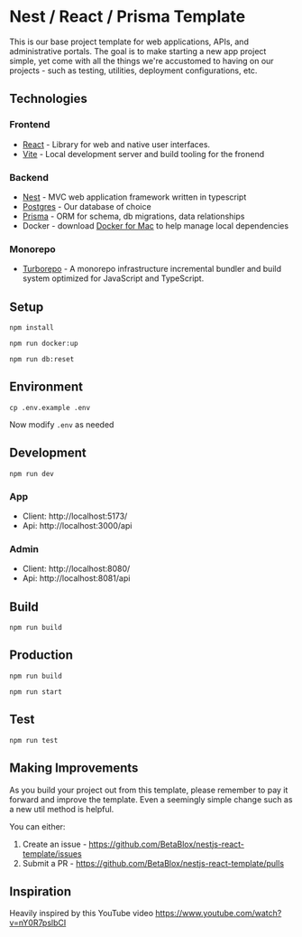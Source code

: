 # Nest / React / Prisma Template

This is our base project template for web applications, APIs, and administrative portals. The goal is to make starting a new app project simple, yet come with all the things we're accustomed to having on our projects - such as testing, utilities, deployment configurations, etc.

## Technologies

### Frontend

- [React](https://react.dev/) - Library for web and native user interfaces.
- [Vite](https://vitejs.dev/) - Local development server and build tooling for the fronend

### Backend

- [Nest](https://github.com/nestjs/nest) - MVC web application framework written in typescript
- [Postgres](https://www.postgresql.org/) - Our database of choice
- [Prisma](https://www.prisma.io/) - ORM for schema, db migrations, data relationships
- Docker - download [Docker for Mac](https://docs.docker.com/desktop/install/mac-install/) to help manage local dependencies

### Monorepo

- [Turborepo](https://turbo.build/) - A monorepo infrastructure incremental bundler and build system optimized for JavaScript and TypeScript.

## Setup

`npm install`

`npm run docker:up`

`npm run db:reset`

## Environment

`cp .env.example .env`

Now modify `.env` as needed

## Development

`npm run dev`

### App
- Client: http://localhost:5173/
- Api: http://localhost:3000/api

### Admin
- Client: http://localhost:8080/
- Api: http://localhost:8081/api

## Build

`npm run build`

## Production

`npm run build`

`npm run start`

## Test

`npm run test`

## Making Improvements
As you build your project out from this template, please remember to pay it forward and improve the template. Even a seemingly simple change such as a new util method is helpful.

You can either:
1. Create an issue - https://github.com/BetaBlox/nestjs-react-template/issues
2. Submit a PR - https://github.com/BetaBlox/nestjs-react-template/pulls

## Inspiration

Heavily inspired by this YouTube video https://www.youtube.com/watch?v=nY0R7pslbCI
